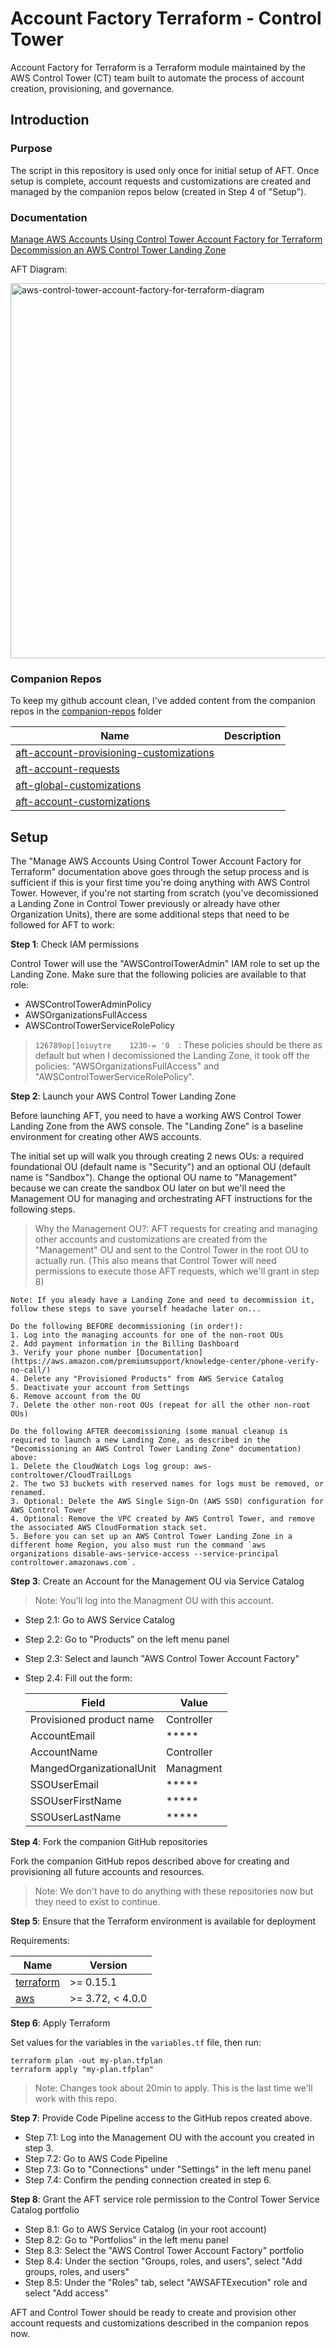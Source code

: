 # Account Factory Terraform - Control Tower

Account Factory for Terraform is a Terraform module maintained by the AWS Control Tower (CT) team built to automate the process of account creation, provisioning, and governance.

## Introduction

### Purpose

The script in this repository is used only once for initial setup of AFT. Once setup is complete, account requests and customizations are created and managed by the companion repos below (created in Step 4 of "Setup"). 

### Documentation

[Manage AWS Accounts Using Control Tower Account Factory for Terraform](https://learn.hashicorp.com/tutorials/terraform/aws-control-tower-aft)
[Decommission an AWS Control Tower Landing Zone](https://docs.aws.amazon.com/controltower/latest/userguide/decommission-landing-zone.html)

AFT Diagram:

<img src="https://d2908q01vomqb2.cloudfront.net/da4b9237bacccdf19c0760cab7aec4a8359010b0/2021/11/12/aws-control-tower-account-factory-for-terraform-diagram.png" alt="aws-control-tower-account-factory-for-terraform-diagram" width="600"/>

### Companion Repos

To keep my github account clean, I've added content from the companion repos in the [companion-repos](companion-repos/) folder

| Name | Description |
|------|------|
| [aft-account-provisioning-customizations](companion-repos/aft-account-customizations) |  |
| [aft-account-requests](companion-repos/aft-account-requests) |  |
| [aft-global-customizations](companion-repos/aft-global-customizations) |  |
| [aft-account-customizations](companion-repos/aft-account-provisioning-customizations) |  |

## Setup

The "Manage AWS Accounts Using Control Tower Account Factory for Terraform" documentation above goes through the setup process and is sufficient if this is your first time you're doing anything with AWS Control Tower. However, if you're not starting from scratch (you've decomissioned a Landing Zone in Control Tower previously or already have other Organization Units), there are some additional steps that need to be followed for AFT to work:

**Step 1**: Check IAM permissions

Control Tower will use the "AWSControlTowerAdmin" IAM role to set up the Landing Zone. Make sure that the following policies are available to that role:
- AWSControlTowerAdminPolicy
- AWSOrganizationsFullAccess
- AWSControlTowerServiceRolePolicy

> `126789op[]oiuytre    1230-=
'0  `: These policies should be there as default but when I decomissioned the Landing Zone, it took off the policies: "AWSOrganizationsFullAccess" and "AWSControlTowerServiceRolePolicy".

**Step 2**: Launch your AWS Control Tower Landing Zone

Before launching AFT, you need to have a working AWS Control Tower Landing Zone from the AWS console. The "Landing Zone" is a baseline environment for creating other AWS accounts.

The initial set up will walk you through creating 2 news OUs: a required foundational OU (default name is "Security") and an optional OU (default name is "Sandbox"). Change the optional OU name to "Management" because we can create the sandbox OU later on but we'll need the Management OU for managing and orchestrating AFT instructions for the following steps. 

> Why the Management OU?: AFT requests for creating and managing other accounts and customizations are created from the "Management" OU and sent to the Control Tower in the root OU to actually run. (This also means that Control Tower will need permissions to execute those AFT requests, which we'll grant in step 8) 

    Note: If you aleady have a Landing Zone and need to decommission it, follow these steps to save yourself headache later on...
    
    Do the following BEFORE decommissioning (in order!):      
    1. Log into the managing accounts for one of the non-root OUs
    2. Add payment information in the Billing Dashboard
    3. Verify your phone number [Documentation](https://aws.amazon.com/premiumsupport/knowledge-center/phone-verify-no-call/)
    4. Delete any "Provisioned Products" from AWS Service Catalog
    5. Deactivate your account from Settings
    6. Remove account from the OU
    7. Delete the other non-root OUs (repeat for all the other non-root OUs)

    Do the following AFTER deecomissioning (some manual cleanup is required to launch a new Landing Zone, as described in the "Decomissioning an AWS Control Tower Landing Zone" documentation) above:
    1. Delete the CloudWatch Logs log group: aws-controltower/CloudTrailLogs 
    2. The two S3 buckets with reserved names for logs must be removed, or renamed.
    3. Optional: Delete the AWS Single Sign-On (AWS SSO) configuration for AWS Control Tower
    4. Optional: Remove the VPC created by AWS Control Tower, and remove the associated AWS CloudFormation stack set.
    5. Before you can set up an AWS Control Tower Landing Zone in a different home Region, you also must run the command `aws organizations disable-aws-service-access --service-principal controltower.amazonaws.com`.

**Step 3**: Create an Account for the Management OU via Service Catalog

> Note: You'll log into the Managment OU with this account.

- Step 2.1: Go to AWS Service Catalog
- Step 2.2: Go to "Products" on the left menu panel 
- Step 2.3: Select and launch "AWS Control Tower Account Factory"
- Step 2.4: Fill out the form:

    | Field | Value |
    |------|---------|
    | Provisioned product name | Controller |
    | AccountEmail | ***** |
    | AccountName | Controller |
    | MangedOrganizationalUnit | Managment |
    | SSOUserEmail | ***** |
    | SSOUserFirstName | ***** |
    | SSOUserLastName | ***** |

**Step 4**: Fork the companion GitHub repositories

Fork the companion GitHub repos described above for creating and provisioning all future accounts and resources.

> Note: We don't have to do anything with these repositories now but they need to exist to continue. 
 
**Step 5**: Ensure that the Terraform environment is available for deployment

Requirements:

| Name | Version |
|------|---------|
| <a name="requirement_terraform"></a> [terraform](#requirement\_terraform) | >= 0.15.1 |
| <a name="requirement_aws"></a> [aws](#requirement\_aws) | >= 3.72, < 4.0.0 |

**Step 6**: Apply Terraform 

Set values for the variables in the ```variables.tf``` file, then run:
```
terraform plan -out my-plan.tfplan
terraform apply "my-plan.tfplan"
```

> Note: Changes took about 20min to apply. This is the last time we'll work with this repo.

**Step 7**: Provide Code Pipeline access to the GitHub repos created above. 

- Step 7.1: Log into the Management OU with the account you created in step 3. 
- Step 7.2: Go to AWS Code Pipeline
- Step 7.3: Go to "Connections" under "Settings" in the left menu panel
- Step 7.4: Confirm the pending connection created in step 6.

**Step 8**: Grant the AFT service role permission to the Control Tower Service Catalog portfolio

- Step 8.1: Go to AWS Service Catalog (in your root account)
- Step 8.2: Go to "Portfolios" in the left menu panel
- Step 8.3: Select the "AWS Control Tower Account Factory" portfolio
- Step 8.4: Under the section "Groups, roles, and users", select "Add groups, roles, and users"
- Step 8.5: Under the "Roles" tab, select "AWSAFTExecution" role and select "Add access"

AFT and Control Tower should be ready to create and provision other account requests and customizations described in the companion repos now.   
